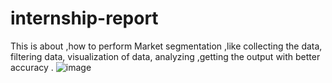 # internship-report
This is about ,how to perform Market segmentation ,like collecting the data, filtering data, visualization of data, analyzing ,getting the output with better accuracy .
![image](https://github.com/tejaVasam/internship-report/assets/146737857/8da05172-39c0-41b8-b397-418d3fe94b6f)
